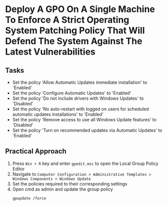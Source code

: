 # Deploy A GPO On A Single Machine To Enforce A Strict Operating System Patching Policy That Will Defend The System Against The Latest Vulnerabilities


## Tasks
- Set the policy 'Allow Automatic Updates immediate installation' to 'Enabled'
- Set the policy 'Configure Automatic Updates' to 'Enabled'
- Set the policy 'Do not include drivers with Windows Updates' to 'Disabled'
- Set the policy 'No auto-restart with logged on users for scheduled automatic updates installations' to 'Enabled'
- Set the policy 'Remove access to use all Windows Update features' to 'Disabled'
- Set the policy 'Turn on recommended updates via Automatic Updates' to 'Enabled'


## Practical Approach
1. Press `Win + R` key and enter `gpedit.msc` to open the Local Group Policy Editor
2. Navigate to `Computer Configuration > Administrative Templates > Windows Components > Windows Update`
3. Set the policies required to their corresponding settings
4. Open cmd as admin and update the group policy
   ```
   gpupdate /force
   ```
